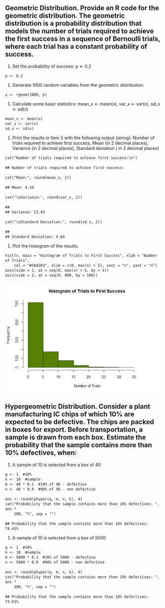 ## Geometric Distribution. Provide an R code for the geometric distribution. The geometric distribution is a probability distribution that models the number of trials required to achieve the first success in a sequence of Bernoulli trials, where each trial has a constant probability of success.

1.  Set the probability of success: p &lt;- 0.2

<!-- -->

    p <- 0.2

1.  Generate 1000 random variables from the geometric distribution.

<!-- -->

    x <- rgeom(1000, p)

1.  Calculate some basic statistics: mean\_x &lt;- mean(x), var\_x &lt;-
    var(x), sd\_x &lt;- sd(x)

<!-- -->

    mean_x <- mean(x)
    var_x <- var(x)
    sd_x <- sd(x)

1.  Print the results in item 3 with the following output (string):
    Number of trials required to achieve first success, Mean (in 2
    decimal places), Variance (in 2 decimal places), Standard deviation
    ( in 2 decimal places)

<!-- -->

    cat("Number of trials required to achieve first success:\n")

    ## Number of trials required to achieve first success:

    cat("Mean:", round(mean_x, 2))

    ## Mean: 4.34

    cat("\nVariance:", round(var_x, 2))

    ## 
    ## Variance: 23.43

    cat("\nStandard Deviation:", round(sd_x, 2))

    ## 
    ## Standard Deviation: 4.84

1.  Plot the histogram of the results.

<!-- -->

    hist(x, main = "Histogram of Trials to First Success", xlab = "Number of Trials",
        col = "#568203", xlim = c(0, max(x) + 5), xaxt = "n", yaxt = "n")
    axis(side = 1, at = seq(0, max(x) + 5, by = 5))
    axis(side = 2, at = seq(0, 800, by = 100))

![](unnamed-chunk-5-1.png)

## Hypergeometric Distribution. Consider a plant manufacturing IC chips of which 10% are expected to be defective. The chips are packed in boxes for export. Before transportation, a sample is drawn from each box. Estimate the probability that the sample contains more than 10% defectives, when:

1.  A sample of 10 is selected from a box of 40

<!-- -->

    q <- 1  #10%
    k <- 10  #sample
    m <- 40 * 0.1  #10% of 40 - defective
    n <- 40 * 0.9  #90% of 40 - non defective

    ans <- round(phyper(q, m, n, k), 4)
    cat("Probability that the sample contains more than 10% defectives: ", ans *
        100, "%", sep = "")

    ## Probability that the sample contains more than 10% defectives: 74.41%

1.  A sample of 10 is selected from a box of 5000

<!-- -->

    q <- 1  #10%
    k <- 10  #sample
    m <- 5000 * 0.1  #10% of 5000 - defective
    n <- 5000 * 0.9  #90% of 5000 - non defective

    ans <- round(phyper(q, m, n, k), 4)
    cat("Probability that the sample contains more than 10% defectives: ", ans *
        100, "%", sep = "")

    ## Probability that the sample contains more than 10% defectives: 73.61%
